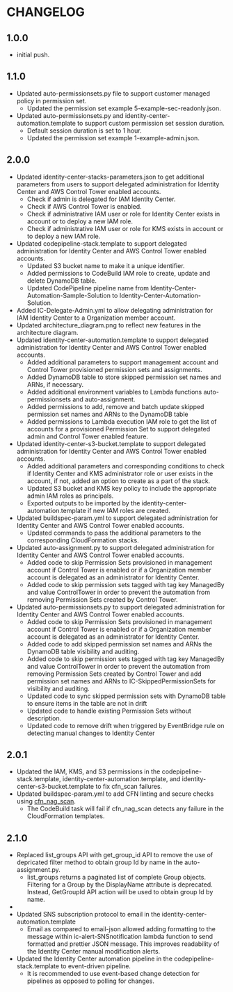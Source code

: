 # CHANGELOG

## 1.0.0
   -  initial push.

## 1.1.0
   - Updated auto-permissionsets.py file to support customer managed policy in permission set.
      - Updated the permission set example 5-example-sec-readonly.json.
   - Updated auto-permissionsets.py and identity-center-automation.template to support custom permission set session duration.
      - Default session duration is set to 1 hour.
      - Updated the permission set example 1-example-admin.json.

## 2.0.0
   - Updated identity-center-stacks-parameters.json to get additional parameters from users to support delegated administration for Identity Center and AWS Control Tower enabled accounts.
      - Check if admin is delegated for IAM Identity Center.
      - Check if AWS Control Tower is enabled.
      - Check if administrative IAM user or role for Identity Center exists in account or to deploy a new IAM role.
      - Check if administrative IAM user or role for KMS exists in account or to deploy a new IAM role.
   - Updated codepipeline-stack.template to support delegated administration for Identity Center and AWS Control Tower enabled accounts.
      - Updated S3 bucket name to make it a unique identifier.
      - Added permissions to CodeBuild IAM role to create, update and delete DynamoDB table.
      - Updated CodePipeline pipeline name from Identity-Center-Automation-Sample-Solution to Identity-Center-Automation-Solution.
   - Added IC-Delegate-Admin.yml to allow delegating  administration for IAM Identity Center to a Organization member account.
   - Updated architecture_diagram.png to reflect new features in the architecture diagram.
   - Updated identity-center-automation.template to support delegated administration for Identity Center and AWS Control Tower enabled accounts.
      - Added additional parameters to support management account and Control Tower provisioned permission sets and assignments.
      - Added DynamoDB table to store skipped permission set names and ARNs, if necessary.
      - Added additional environment variables to Lambda functions auto-permissionsets and auto-assignment.
      - Added permissions to add, remove and batch update skipped permission set names and ARNs to the DynamoDB table
      - Added permissions to Lambda execution IAM role to get the list of accounts for a provisioned Permission Set to support delegated admin and Control Tower enabled feature.
   - Updated identity-center-s3-bucket.template to support delegated administration for Identity Center and AWS Control Tower enabled accounts.
      - Added additional parameters and corresponding conditions to check if Identity Center and KMS administrator role or user exists in the account, if not, added an option to create as a part of the stack.
      - Updated S3 bucket and KMS key policy to include the appropriate admin IAM roles as principals.
      - Exported outputs to be imported by the identity-center-automation.template if new IAM roles are created.
   - Updated buildspec-param.yml to support delegated administration for Identity Center and AWS Control Tower enabled accounts.
      - Updated commands to pass the additional parameters to the corresponding CloudFormation stacks.
   - Updated auto-assignment.py to support delegated administration for Identity Center and AWS Control Tower enabled accounts.
      - Added code to skip Permission Sets provisioned in management account if Control Tower is enabled or if a Organization member account is delegated as an administrator for Identity Center. 
      - Added code to skip permission sets tagged with tag key ManagedBy and value ControlTower in order to prevent the automation from removing Permission Sets created by Control Tower.
   - Updated auto-permissionsets.py to support delegated administration for Identity Center and AWS Control Tower enabled accounts.
      - Added code to skip Permission Sets provisioned in management account if Control Tower is enabled or if a Organization member account is delegated as an administrator for Identity Center. 
      - Added code to add skipped permission set names and ARNs the DynamoDB table visibility and auditing.
      - Added code to skip permission sets tagged with tag key ManagedBy and value ControlTower in order to prevent the automation from removing Permission Sets created by Control Tower and add permission set names and ARNs to IC-SkippedPermissionSets for visibility and auditing.
      - Updated code to sync skipped permission sets with DynamoDB table to ensure items in the table are not in drift
      - Updated code to handle existing Permission Sets without description.
      - Updated code to remove drift when triggered by EventBridge rule on detecting manual changes to Identity Center

## 2.0.1
   - Updated the IAM, KMS, and S3 permissions in the codepipeline-stack.template, identity-center-automation.template, and identity-center-s3-bucket.template to fix cfn_scan failures.
   - Updated buildspec-param.yml to add CFN linting and secure checks using [cfn_nag_scan](https://github.com/stelligent/cfn_nag).
      - The CodeBuild task will fail if cfn_nag_scan detects any failure in the CloudFormation templates.

## 2.1.0
   - Replaced list_groups API with get_group_id API to remove the use of depricated filter method to obtain group Id by name in the auto-assignment.py.
      - list_groups returns a paginated list of complete Group objects. Filtering for a Group by the DisplayName attribute is deprecated. Instead, GetGroupId API action will be used to obtain group Id by name.
   - 
   - Updated SNS subscription protocol to email in the identity-center-automation.template
      - Email as compared to email-json allowed adding formatting to the message within ic-alert-SNSnotification lambda function to send formatted and prettier JSON message. This improves readability of the Identity Center manual modification alerts. 
   - Updated the Identity Center automation pipeline in the codepipeline-stack.template to event-driven pipeline.
      - It is recommended to use event-based change detection for pipelines as opposed to polling for changes.